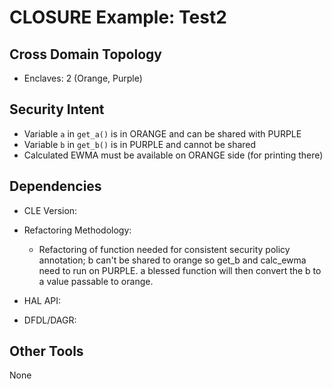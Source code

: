 # CLOSURE Example: Test2

## Cross Domain Topology

* Enclaves: 2 (Orange, Purple)

## Security Intent

* Variable `a` in `get_a()` is in ORANGE and can be shared with PURPLE
* Variable `b` in `get_b()` is in PURPLE and cannot be shared
* Calculated EWMA must be available on ORANGE side (for printing there)

## Dependencies

* CLE Version:
* Refactoring Methodology:
  
  * Refactoring of function needed for consistent security policy annotation; b can't be shared to orange so get_b and calc_ewma need to run on PURPLE. a blessed function will then convert the b to a value passable to orange.

* HAL API:
* DFDL/DAGR:

## Other Tools

None